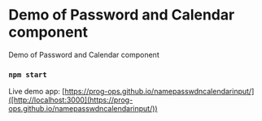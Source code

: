 # Demo of Password and Calendar component

Demo of Password and Calendar component

### `npm start`

Live demo app:
[https://prog-ops.github.io/namepasswdncalendarinput/]([http://localhost:3000](https://prog-ops.github.io/namepasswdncalendarinput/))
